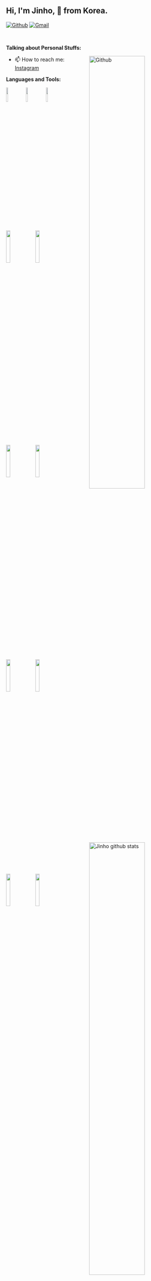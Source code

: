 <!-- Your title -->
## Hi, I'm Jinho, 🚀 from Korea.

<!-- Your badges
You can use the website to generate badges: https://shields.io/
-->

[![Github](https://img.shields.io/badge/-Github-000?style=flat&logo=Github&logoColor=white)](https://github.com/oxqnd)
[![Gmail](https://img.shields.io/badge/-Gmail-c14438?style=flat&logo=Gmail&logoColor=white)](mailto:orangemush777@gmail.com)

&nbsp;

<!-- Talking about you -->
**Talking about Personal Stuffs:**

<!-- Any image aligned to the right. Beware the width -->
<img width="55%" align="right" alt="Github" src="https://raw.githubusercontent.com/onimur/.github/master/.resources/git-header.svg" /> 

- 📫 How to reach me: [Instagram](https://www.instagram.com/oxqnd_/) 

**Languages and Tools:** 

<!-- Your github readme stats
You can use this api: https://github.com/anuraghazra/github-readme-stats
-->
<p>
  <a href="https://github.com/oxqnd">
    <img width="55%" align="right" alt="Jinho github stats" src="https://github-readme-stats.vercel.app/api?username=oxqnd&show_icons=true&hide_border=true" />
  </a>

  <!-- Your languages and tools. Be careful with the alignment. 
  You can use this sites to get logos: https://www.vectorlogo.zone or https://simpleicons.org/
  -->
  <code><img width="10%" src="https://cdn.worldvectorlogo.com/logos/c-1.svg"></code>
  <code><img width="10%" src="https://cdn.worldvectorlogo.com/logos/c.svg"></code>
  <code><img width="10%" src="https://cdn.worldvectorlogo.com/logos/c--4.svg"></code>
  <br />
  <code><img width="15%" src="https://www.vectorlogo.zone/logos/golang/golang-ar21.svg"></code>
  <code><img width="15%" src="https://www.vectorlogo.zone/logos/flutterio/flutterio-ar21.svg"></code>
  <br />
  <code><img width="15%" src="https://www.vectorlogo.zone/logos/dartlang/dartlang-ar21.svg"></code>
  <code><img width="15%" src="https://www.vectorlogo.zone/logos/rust-lang/rust-lang-ar21.svg"></code>
  <br />
  <code><img width="15%" src="https://www.vectorlogo.zone/logos/mysql/mysql-ar21.svg"></code>
  <code><img width="15%" src="https://www.vectorlogo.zone/logos/mariadb/mariadb-ar21.svg"></code>
  <br />
  <code><img width="15%" src="https://www.vectorlogo.zone/logos/python/python-ar21.svg"></code>
  <code><img width="15%" src="https://www.vectorlogo.zone/logos/pytorch/pytorch-ar21.svg"></code>
  <br />
</p>
